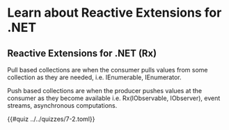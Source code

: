 # Learn about Reactive Extensions for .NET

## Reactive Extensions for .NET (Rx)
Pull based collections are when the consumer pulls values from some collection as
they are needed, i.e. IEnumerable, IEnumerator.

Push based collections are when the producer pushes values at the consumer as they
become available i.e. Rx(IObservable, IObserver), event streams, asynchronous computations.

{{#quiz ../../quizzes/7-2.toml}}
